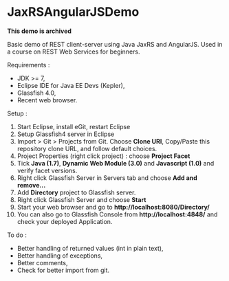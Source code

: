 JaxRSAngularJSDemo
=================

**This demo is archived**

Basic demo of REST client-server using Java JaxRS and AngularJS.
Used in a course on REST Web Services for beginners.

Requirements :

* JDK >= 7,
* Eclipse IDE for Java EE Devs (Kepler),
* Glassfish 4.0,
* Recent web browser.

Setup :

1. Start Eclipse, install eGit, restart Eclipse
2. Setup Glassfish4 server in Eclipse
3. Import > Git > Projects from Git. Choose **Clone URI**, Copy/Paste this repository clone URL, and follow default choices.
4. Project Properties (right click project) : choose **Project Facet**
5. Tick **Java (1.7)**, **Dynamic Web Module (3.0)** and **Javascript (1.0)** and verify facet versions.
6. Right click Glassfish Server in Servers tab and choose **Add and remove...**
7. Add **Directory** project to Glassfish server.
8. Right click Glassfish Server and choose **Start**
9. Start your web browser and go to **http://localhost:8080/Directory/**
10. You can also go to Glassfish Console from **http://localhost:4848/** and check your deployed Application.

To do :
* Better handling of returned values (int in plain text),
* Better handling of exceptions,
* Better comments,
* Check for better import from git.

